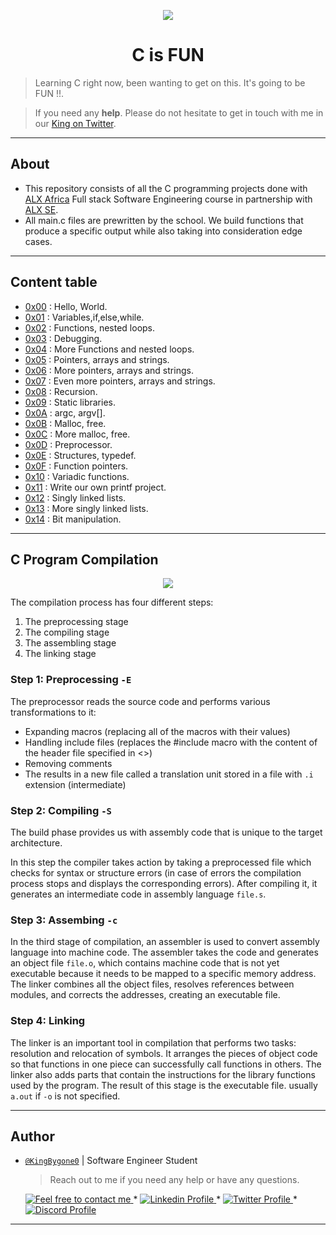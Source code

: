 
<p align="center">  
<img src ="https://assets.imaginablefutures.com/media/images/ALX_Logo.max-200x150.png">
</p>

<h1 align="center">
	C is FUN
</h1>

>Learning C right now, been wanting to get on this. It's going to be FUN !!.

>If you need any **help**. Please do not hesitate to get in touch with me in our <a href="https://twitter.com/kingbygone">King on Twitter</a>.


----

## About
- This repository consists of all the C programming projects done with [ALX Africa](https://www.alxafrica.com/) Full stack Software Engineering course in partnership with [ALX SE](https:/alxafrica.com/).
- All main.c files are prewritten by the school. We build functions that produce a specific output while also taking into consideration edge cases.

----


## Content table

- [0x00](./0x00-hello_world) : Hello, World.
- [0x01](./0x01-variables_if_else_while) : Variables,if,else,while.
- [0x02](./0x02-functions_nested_loops) : Functions, nested loops.
- [0x03](./0x03-debugging) : Debugging.
- [0x04](./0x04-more_functions_nested_loops) : More Functions and nested loops.
- [0x05](./0x05-pointers_arrays_strings) : Pointers, arrays and strings.
- [0x06](./0x06-pointers_arrays_strings) : More pointers, arrays and strings.
- [0x07](./0x07-pointers_arrays_strings) : Even more pointers, arrays and strings.
- [0x08](./0x08-recursion) : Recursion.
- [0x09](./0x09-static_libraries) : Static libraries.
- [0x0A](./0x0A-argc_argv) : argc, argv[].
- [0x0B](./0x0B-malloc_free) : Malloc, free.
- [0x0C](./0x0C-more_malloc_free) : More malloc, free.
- [0x0D](./0x0D-preprocessor) : Preprocessor.
- [0x0E](./0x0E-structures_typedef) : Structures, typedef.
- [0x0F](./0x0F-function_pointers) : Function pointers.
- [0x10](./0x10-variadic_functions) : Variadic functions.
- [0x11](https://github.com/KingBygone0/printf) : Write our own printf project.
- [0x12](./0x12-singly_linked_lists) : Singly linked lists.
- [0x13](./0x13-more_singly_linked_lists) : More singly linked lists.
- [0x14](./0x14-bit_manipulation) : Bit manipulation.



----

## C Program Compilation

<p align="center">
  <img src="https://i.postimg.cc/rprHShJ1/C-compilation-process.gif" />
</p>

The compilation process has four different steps:
1. The preprocessing stage
2. The compiling stage
3. The assembling stage
4. The linking stage
    
### Step 1: Preprocessing `-E`
The preprocessor reads the source code and performs various transformations to it:
- Expanding macros (replacing all of the macros with their values)
- Handling include files (replaces the #include macro with the content of the header file specified in <>)
- Removing comments
- The results in a new file called a translation unit stored in a file with `.i` extension (intermediate)
    
### Step 2: Compiling `-S`
The build phase provides us with assembly code that is unique to the target architecture.

In this step the compiler takes action by taking a preprocessed file which checks for syntax or structure errors (in case of errors the compilation process stops and displays the corresponding errors). After compiling it, it generates an intermediate code in assembly language `file.s`.

### Step 3: Assembing `-c`
In the third stage of compilation, an assembler is used to convert assembly language into machine code. The assembler takes the code and generates an object file `file.o`, which contains machine code that is not yet executable because it needs to be mapped to a specific memory address. The linker combines all the object files, resolves references between modules, and corrects the addresses, creating an executable file.

### Step 4: Linking
The linker is an important tool in compilation that performs two tasks: resolution and relocation of symbols. It arranges the pieces of object code so that functions in one piece can successfully call functions in others. The linker also adds parts that contain the instructions for the library functions used by the program. The result of this stage is the executable file. usually `a.out` if `-o` is not specified.

---

## Author

- [`@KingBygone0`]() | Software Engineer Student

    > Reach out to me if you need any help or have any questions.

	<a href="mailto:kingbygone@icloud.com">
		<img alt="Feel free to contact me" src="https://img.shields.io/badge/-Ask_me_anything-blue?style=flat&logo=Gmail&logoColor=white&link=mailto:kingbygone@gmail.com&color=3d85c6" />
	</a>
	<span> * </span>
    <a href="https://www.linkedin.com/in/kingbygone/">
        <img alt="Linkedin Profile" src="https://img.shields.io/badge/-Linkedin-0072b1?style=flat&logo=Linkedin&logoColor=white&link=https://www.linkedin.com/in/achrafelkhnissi/" />
    </a>
    <span> * </span>
    <a href="https://twitter.com/KingBygone">
        <img alt="Twitter Profile" src="https://img.shields.io/badge/-Twitter-0072b1?style=flat&logo=Twitter&logoColor=white&link=https://www.linkedin.com/in/kingbygone/&color=1DA1F2" />
    </a>
    <span> * </span>
    <a href="https://discord.gg/8xs8Akxz4u">
        <img alt="Discord Profile" src="https://img.shields.io/badge/-Discord-0072b1?style=flat&logo=Discord&logoColor=white&link=#/&color=7289da" />
    </a>
---
